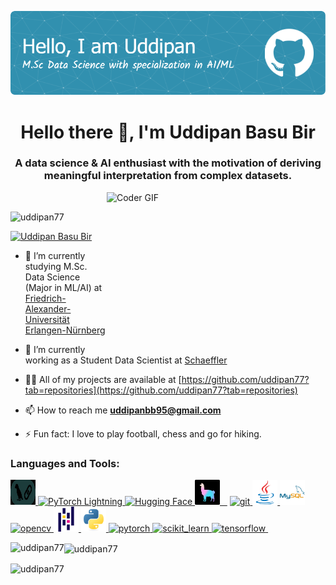 ![Header](./github-header-image.png)

<h1 align="center">Hello there 👋, I'm Uddipan Basu Bir</h1>
<h3 align="center">A data science & AI enthusiast with the motivation of deriving meaningful interpretation from complex datasets.</h3>

<img alt="Coder GIF" align="right" height=250 width=350 src="https://user-images.githubusercontent.com/74038190/212748842-9fcbad5b-6173-4175-8a61-521f3dbb7514.gif" />
<br>
<p align="left"> <img src="https://komarev.com/ghpvc/?username=uddipan77&label=Profile%20views&color=0e75b6&style=flat" alt="uddipan77" /> </p>

<p align="left"> 
  <a href="https://www.linkedin.com/in/uddipan-basu-bir" target="_blank">
    <img src="https://img.shields.io/badge/LinkedIn-Uddipan%20Basu%20Bir-blue?style=for-the-badge&logo=linkedin" alt="Uddipan Basu Bir" />
  </a> 
</p>

- 🌱 I’m currently studying M.Sc. Data Science (Major in ML/AI) at [Friedrich-Alexander-Universität Erlangen-Nürnberg](https://www.fau.de)

- 🔭 I’m currently working as a Student Data Scientist at [Schaeffler](https://www.schaeffler.de/de/)

- 👨‍💻 All of my projects are available at [https://github.com/uddipan77?tab=repositories](https://github.com/uddipan77?tab=repositories)

- 📫 How to reach me **uddipanbb95@gmail.com**

- ⚡ Fun fact: I love to play football, chess and go for hiking.


<h3 align="left">Languages and Tools:</h3>
<p align="left"> 
<a href="https://github.com/hwchase17/langchain" target="_blank" rel="noreferrer">
    <img src="langchain.jpg" alt="LangChain" width="40" height="40"/>
  </a>
  <a href="https://www.pytorchlightning.ai/" target="_blank" rel="noreferrer">
    <img src="https://pl-bolts-doc-images.s3.us-east-2.amazonaws.com/app-2/ptl_banner.png" alt="PyTorch Lightning" width="40" height="40"/>
  </a>
  <a href="https://huggingface.co/" target="_blank" rel="noreferrer">
    <img src="https://huggingface.co/front/assets/huggingface_logo.svg" alt="Hugging Face" width="40" height="40"/>
  </a>
  <a href="https://github.com/ggerganov/llama.cpp" target="_blank" rel="noreferrer">
    <img src="https://github.com/run-llama/logos/blob/main/LlamaLogo%20Square.png" alt="LLaMA" width="40" height="40"/>
  </a>
</a> <a href="https://git-scm.com/" target="_blank" rel="noreferrer"> <img src="https://www.vectorlogo.zone/logos/git-scm/git-scm-icon.svg" alt="git" width="40" height="40"/> </a> <a href="https://www.java.com" target="_blank" rel="noreferrer"> <img src="https://raw.githubusercontent.com/devicons/devicon/master/icons/java/java-original.svg" alt="java" width="40" height="40"/> </a> <a href="https://www.mysql.com/" target="_blank" rel="noreferrer"> <img src="https://raw.githubusercontent.com/devicons/devicon/master/icons/mysql/mysql-original-wordmark.svg" alt="mysql" width="40" height="40"/> </a> <a href="https://opencv.org/" target="_blank" rel="noreferrer"> <img src="https://www.vectorlogo.zone/logos/opencv/opencv-icon.svg" alt="opencv" width="40" height="40"/> </a> <a href="https://pandas.pydata.org/" target="_blank" rel="noreferrer"> <img src="https://raw.githubusercontent.com/devicons/devicon/2ae2a900d2f041da66e950e4d48052658d850630/icons/pandas/pandas-original.svg" alt="pandas" width="40" height="40"/> </a> <a href="https://www.python.org" target="_blank" rel="noreferrer"> <img src="https://raw.githubusercontent.com/devicons/devicon/master/icons/python/python-original.svg" alt="python" width="40" height="40"/> </a> <a href="https://pytorch.org/" target="_blank" rel="noreferrer"> <img src="https://www.vectorlogo.zone/logos/pytorch/pytorch-icon.svg" alt="pytorch" width="40" height="40"/> </a> <a href="https://scikit-learn.org/" target="_blank" rel="noreferrer"> <img src="https://upload.wikimedia.org/wikipedia/commons/0/05/Scikit_learn_logo_small.svg" alt="scikit_learn" width="40" height="40"/> </a> <a href="https://www.tensorflow.org" target="_blank" rel="noreferrer"> <img src="https://www.vectorlogo.zone/logos/tensorflow/tensorflow-icon.svg" alt="tensorflow" width="40" height="40"/> </a> </p>

<p>
  <img align="left" src="https://github-readme-stats.vercel.app/api/top-langs?username=uddipan77&show_icons=true&locale=en&layout=compact&bg_color=0D1117&border_color=FFFFFF&text_color=E6E6E6&title_color=FF5370" alt="uddipan77" />
</p>

<p>
  <img align="center" src="https://github-readme-stats.vercel.app/api?username=uddipan77&show_icons=true&locale=en&bg_color=0D1117&border_color=FFFFFF&text_color=E6E6E6&title_color=FF5370" alt="uddipan77" />
</p>

<p>
  <img align="center" src="https://github-readme-streak-stats.herokuapp.com/?user=uddipan77&background=0D1117&border=FFFFFF&stroke=E6E6E6&ring=FF5370&fire=FF5370&currStreakLabel=FF5370&sideLabels=FF5370&dates=E6E6E6&currStreakNum=FFD700&sideNums=FFD700" alt="uddipan77" />
</p>